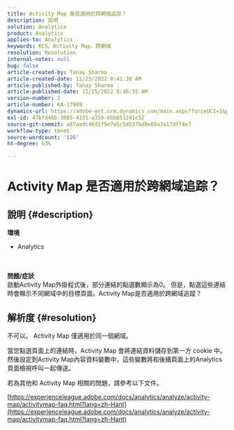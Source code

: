 ```yaml
---
title: Activity Map 是否適用於跨網域追踪？
description: 說明
solution: Analytics
product: Analytics
applies-to: Analytics
keywords: KCS、Activity Map、跨網域
resolution: Resolution
internal-notes: null
bug: false
article-created-by: Tanay Sharma .
article-created-date: 11/25/2022 8:41:30 AM
article-published-by: Tanay Sharma .
article-published-date: 11/25/2022 8:46:55 AM
version-number: 2
article-number: KA-17909
dynamics-url: https://adobe-ent.crm.dynamics.com/main.aspx?forceUCI=1&pagetype=entityrecord&etn=knowledgearticle&id=fc907bf3-9c6c-ed11-9561-6045bd006e5a
exl-id: 47bfd46b-3085-4131-a355-6bb651241c52
source-git-commit: a87aadc46d1f5e7e5c5d537bd0e88a3a17dff4e7
workflow-type: tm+mt
source-wordcount: '126'
ht-degree: 63%

---
```


# Activity Map 是否適用於跨網域追踪？

## 說明 {#description}

<b>環境</b>
- Analytics

<br> <br><b>問題/症狀</b><br>啟動Activity Map外掛程式後，部分連結的點選數顯示為0。 但是，點選這些連結時會顯示不同網域中的目標頁面。Activity Map是否適用於跨網域追蹤？<br>

## 解析度 {#resolution}


不可以。 Activity Map 僅適用於同一個網域。

當您點選頁面上的連結時，Activity Map 會將連結資料儲存到第一方 cookie 中。然後設定到Activity Map內容資料變數中，這些變數將和後續頁面上的Analytics頁面檢視呼叫一起傳送。

若為其他和 Activity Map 相關的問題，請參考以下文件。

[https://experienceleague.adobe.com/docs/analytics/analyze/activity-map/activitymap-faq.html?lang=zh-Hant](https://experienceleague.adobe.com/docs/analytics/analyze/activity-map/activitymap-faq.html?lang=zh-Hant)
